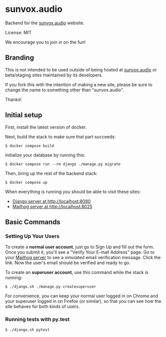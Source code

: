 # sunvox.audio

Backend for the [sunvox.audio](https://sunvox.audio/) website.

License: MIT

We encourage you to join in on the fun!

## Branding

This is not intended to be used outside of being hosted at
[sunvox.audio](https://sunvox.audio/)
or beta/staging sites maintained by its developers.

If you fork this with the intention of making a new site,
please be sure to change the name to something other than "sunvox.audio".

Thanks!

## Initial setup

First, install the latest version of docker.

Next, build the stack to make sure that part succeeds:

    $ docker compose build

Initialize your database by running this:

    $ docker compose run --rm django ./manage.py migrate

Then, bring up the rest of the backend stack:

    $ docker compose up

When everything is running you should be able to visit these sites:

* [Django server at http://localhost:8080](http://localhost:8080)
* [Mailhog server at http://localhost:8025](http://localhost:8025)

## Basic Commands

### Setting Up Your Users

To create a **normal user account**, just go to Sign Up and fill out the form. Once you submit it, you'll see a "Verify Your E-mail Address" page. Go to your [Mailhog server](http://localhost:8025) to see a simulated email verification message. Click the link. Now the user's email should be verified and ready to go.

To create an **superuser account**, use this command while the stack is running:

    $ ./django.sh ./manage.py createsuperuser

For convenience, you can keep your normal user logged in on Chrome and your superuser logged in on Firefox (or similar), so that you can see how the site behaves for both kinds of users.

### Running tests with py.test

    $ ./django.sh pytest
